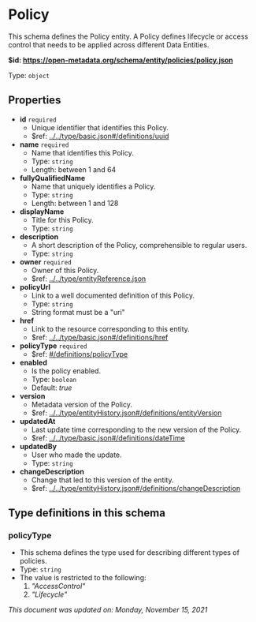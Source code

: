 # Policy

This schema defines the Policy entity. A Policy defines lifecycle or access control that needs to be applied across different Data Entities.

**$id: https://open-metadata.org/schema/entity/policies/policy.json**

Type: `object`

## Properties
- **id** `required`
  - Unique identifier that identifies this Policy.
  - $ref: [../../type/basic.json#/definitions/uuid](../types/basic.md#uuid)
- **name** `required`
  - Name that identifies this Policy.
  - Type: `string`
  - Length: between 1 and 64
- **fullyQualifiedName**
  - Name that uniquely identifies a Policy.
  - Type: `string`
  - Length: between 1 and 128
- **displayName**
  - Title for this Policy.
  - Type: `string`
- **description**
  - A short description of the Policy, comprehensible to regular users.
  - Type: `string`
- **owner** `required`
  - Owner of this Policy.
  - $ref: [../../type/entityReference.json](../types/entityreference.md)
- **policyUrl**
  - Link to a well documented definition of this Policy.
  - Type: `string`
  - String format must be a "uri"
- **href**
  - Link to the resource corresponding to this entity.
  - $ref: [../../type/basic.json#/definitions/href](../types/basic.md#href)
- **policyType** `required`
  - $ref: [#/definitions/policyType](#policytype)
- **enabled**
  - Is the policy enabled.
  - Type: `boolean`
  - Default: _true_
- **version**
  - Metadata version of the Policy.
  - $ref: [../../type/entityHistory.json#/definitions/entityVersion](../types/entityhistory.md#entityversion)
- **updatedAt**
  - Last update time corresponding to the new version of the Policy.
  - $ref: [../../type/basic.json#/definitions/dateTime](../types/basic.md#datetime)
- **updatedBy**
  - User who made the update.
  - Type: `string`
- **changeDescription**
  - Change that led to this version of the entity.
  - $ref: [../../type/entityHistory.json#/definitions/changeDescription](../types/entityhistory.md#changedescription)


## Type definitions in this schema

### policyType

- This schema defines the type used for describing different types of policies.
- Type: `string`
- The value is restricted to the following: 
    1. _"AccessControl"_
    2. _"Lifecycle"_

_This document was updated on: Monday, November 15, 2021_